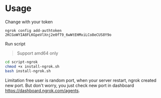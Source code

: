 # Usage

Change with your token
```
ngrok config add-authtoken 2KCGoWYIA8FLKGpeVlXnj2e0fT9_6wWtEHMxiLCo8eCUS8Y9o
```
Run script
> Support amd64 only
```bash
cd script-ngrok
chmod +x install-ngrok.sh
bash install-ngrok.sh
```
Limitation free user is random port, when your server restart, ngrok created new port. But don't worry, you just check new port in dashboard https://dashboard.ngrok.com/agents.
